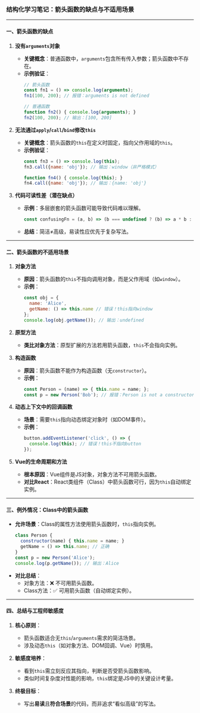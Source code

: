 <!-- PROMPT_TAG: 学术 -->

### 结构化学习笔记：箭头函数的缺点与不适用场景

---

#### 一、箭头函数的缺点
1. **没有`arguments`对象**
   - **关键概念**：普通函数中，`arguments`包含所有传入参数；箭头函数中不存在。
   - **示例验证**：
     ```javascript
     // 箭头函数
     const fn1 = () => console.log(arguments);
     fn1(100, 200); // 报错：arguments is not defined

     // 普通函数
     function fn2() { console.log(arguments); }
     fn2(100, 200); // 输出：[100, 200]
     ```

2. **无法通过`apply`/`call`/`bind`修改`this`**
   - **关键概念**：箭头函数的`this`在定义时固定，指向父作用域的`this`。
   - **示例验证**：
     ```javascript
     const fn3 = () => console.log(this);
     fn3.call({name: 'obj'}); // 输出：window（非严格模式）

     function fn4() { console.log(this); }
     fn4.call({name: 'obj'}); // 输出：{name: 'obj'}
     ```

3. **代码可读性差（潜在缺点）**
   - **示例**：多层嵌套的箭头函数可能导致代码难以理解。
     ```javascript
     const confusingFn = (a, b) => (b === undefined ? (b) => a * b : a * b);
     ```
   - **总结**：简洁≠高级，易读性应优先于复杂写法。

---

#### 二、箭头函数的不适用场景
1. **对象方法**
   - **原因**：箭头函数的`this`不指向调用对象，而是父作用域（如`window`）。
   - **示例**：
     ```javascript
     const obj = {
       name: 'Alice',
       getName: () => this.name // 错误！this指向window
     };
     console.log(obj.getName()); // 输出：undefined
     ```

2. **原型方法**
   - **类比对象方法**：原型扩展的方法若用箭头函数，`this`不会指向实例。

3. **构造函数**
   - **原因**：箭头函数不能作为构造函数（无`constructor`）。
   - **示例**：
     ```javascript
     const Person = (name) => { this.name = name; };
     const p = new Person('Bob'); // 报错：Person is not a constructor
     ```

4. **动态上下文中的回调函数**
   - **场景**：需要`this`指向动态绑定对象时（如DOM事件）。
   - **示例**：
     ```javascript
     button.addEventListener('click', () => {
       console.log(this); // 错误！this不指向button
     });
     ```

5. **Vue的生命周期和方法**
   - **根本原因**：Vue组件是JS对象，对象方法不可用箭头函数。
   - **对比React**：React类组件（Class）中箭头函数可行，因为`this`自动绑定实例。

---

#### 三、例外情况：Class中的箭头函数
- **允许场景**：Class的属性方法使用箭头函数时，`this`指向实例。
  ```javascript
  class Person {
    constructor(name) { this.name = name; }
    getName = () => this.name; // 正确
  }
  const p = new Person('Alice');
  console.log(p.getName()); // 输出：Alice
  ```
- **对比总结**：
  - 对象方法：❌ 不可用箭头函数。
  - Class方法：✅ 可用箭头函数（自动绑定实例）。

---

#### 四、总结与工程师敏感度
1. **核心原则**：
   - 箭头函数适合无`this`/`arguments`需求的简洁场景。
   - 涉及动态`this`（如对象方法、DOM回调、Vue）时慎用。

2. **敏感度培养**：
   - 看到`this`需立刻反应其指向，判断是否受箭头函数影响。
   - 类似时间复杂度对性能的影响，`this`绑定是JS中的关键设计考量。

3. **终极目标**：
   - 写出**易读**且**符合场景**的代码，而非追求“看似高级”的写法。